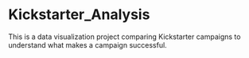 # Kickstarter_Analysis
This is a data visualization project comparing Kickstarter campaigns to understand what makes a campaign successful.
